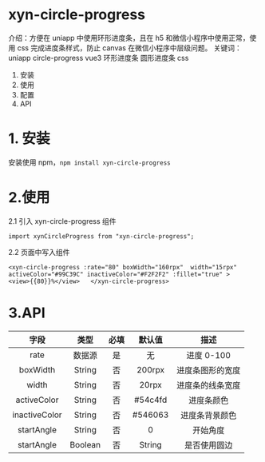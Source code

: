 # xyn-circle-progress

介绍：方便在 uniapp 中使用环形进度条，且在 h5 和微信小程序中使用正常，使用 css 完成进度条样式，防止 canvas 在微信小程序中层级问题。
关键词：uniapp circle-progress vue3 环形进度条 圆形进度条 css

1. 安装
2. 使用
3. 配置
4. API

# 1. 安装

安装使用 npm，`npm install xyn-circle-progress`

# 2.使用

2.1 引入 xyn-circle-progress 组件

`import xynCircleProgress from "xyn-circle-progress";`

2.2 页面中写入组件

`<xyn-circle-progress :rate="80" boxWidth="160rpx"  width="15rpx" activeColor="#99C39C" inactiveColor="#F2F2F2" :fillet="true" >  
 <view>{{80}}%</view>  
 </xyn-circle-progress>  
 `

# 3.API

|     字段      |  类型   | 必填 | 默认值  |       描述       |
| :-----------: | :-----: | :--: | :-----: | :--------------: |
|     rate      | 数据源  |  是  |   无    |    进度 0-100    |
|   boxWidth    | String  |  否  | 200rpx  | 进度条图形的宽度 |
|     width     | String  |  否  |  20rpx  | 进度条的线条宽度 |
|  activeColor  | String  |  否  | #54c4fd |    进度条颜色    |
| inactiveColor | String  |  否  | #546063 |  进度条背景颜色  |
|  startAngle   | String  |  否  |    0    |     开始角度     |
|  startAngle   | Boolean |  否  | String  |   是否使用圆边   |
